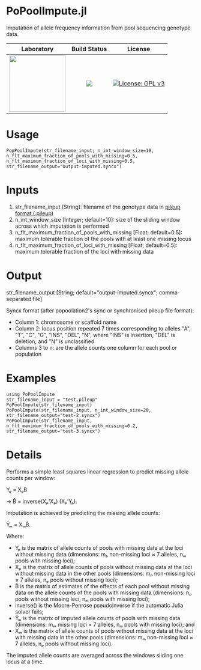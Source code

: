 # PoPoolImpute.jl
Imputation of allele frequency information from pool sequencing genotype data.

|**Laboratory**|**Build Status**|**License**|
|:---:|:---:|:---:|
| <a href="https://adaptive-evolution.biosciences.unimelb.edu.au/"><img src="https://adaptive-evolution.biosciences.unimelb.edu.au/Adaptive%20Evolution%20Logo%20mod.png" width="150"></a> | <a href="https://github.com/jeffersonfparil/PoPoolImpute.jl/actions"><img src="https://github.com/jeffersonfparil/PoPoolImpute.jl/actions/workflows/julia.yml/badge.svg"></a> | [![License: GPL v3](https://img.shields.io/badge/License-GPLv3-blue.svg)](https://www.gnu.org/licenses/gpl-3.0) |

# Usage
`PopPoolImpute(str_filename_input; n_int_window_size=10, n_flt_maximum_fraction_of_pools_with_missing=0.5, n_flt_maximum_fraction_of_loci_with_missing=0.5, str_filename_output="output-imputed.syncx")`


# Inputs
1. str_filename_input [String]: filename of the genotype data in [pileup format (.pileup)](http://samtools.sourceforge.net/pileup.shtml)
2. n_int_window_size [Integer; default=10]: size of the sliding window across which imputation is performed
3. n_flt_maximum_fraction_of_pools_with_missing [Float; default=0.5]: maximum tolerable fraction of the pools with at least one missing locus
4. n_flt_maximum_fraction_of_loci_with_missing [Float; default=0.5]: maximum tolerable fraction of the loci with missing data


# Output
str_filename_output [String; default="output-imputed.syncx"; comma-separated file]

Syncx format (after popoolation2's sync or synchronised pileup file format):
- Column 1:   chromosome or scaffold name
- Column 2:   locus position repeated 7 times corresponding to alleles "A", "T", "C", "G", "INS", "DEL", "N", where "INS" is insertion, "DEL" is deletion, and "N" is unclassified
- Columns 3 to n: are the allele counts one column for each pool or population


# Examples
```
using PoPoolImpute
str_filename_input = "test.pileup"
PoPoolImpute(str_filename_input)
PoPoolImpute(str_filename_input, n_int_window_size=20, str_filename_output="test-2.syncx")
PoPoolImpute(str_filename_input, n_flt_maximum_fraction_of_pools_with_missing=0.2, str_filename_output="test-3.syncx")
```
# Details

Performs a simple least squares linear regression to predict missing allele counts per window:

Yₚ = XₚB

→ B̂ = inverse(Xₚ'Xₚ) (Xₚ'Yₚ).

Imputation is achieved by predicting the missing allele counts:

Ŷₘ = XₘB̂.

Where:

- Yₚ is the matrix of allele counts of pools with missing data at the loci without missing data (dimensions: mₚ non-missing loci × 7 alleles, nₘ pools with missing loci);
- Xₚ is the matrix of allele counts of pools without missing data at the loci without missing data in the other pools (dimensions: mₚ non-missing loci × 7 alleles, nₚ pools without missing loci);
- B̂ is the matrix of estimates of the effects of each pool without missing data on the allele counts of the pools with missing data (dimensions: nₚ pools without missing loci, nₘ pools with missing loci);
- inverse() is the Moore-Penrose pseudoinverse if the automatic Julia solver fails;
- Ŷₘ is the matrix of imputed allele counts of pools with missing data (dimensions: mₘ missing loci × 7 alleles, nₘ pools with missing loci); and
- Xₘ is the matrix of allele counts of pools without missing data at the loci with missing data in the other pools (dimensions: mₘ non-missing loci × 7 alleles, nₚ pools without missing loci).

The imputed allele counts are averaged across the windows sliding one locus at a time.
